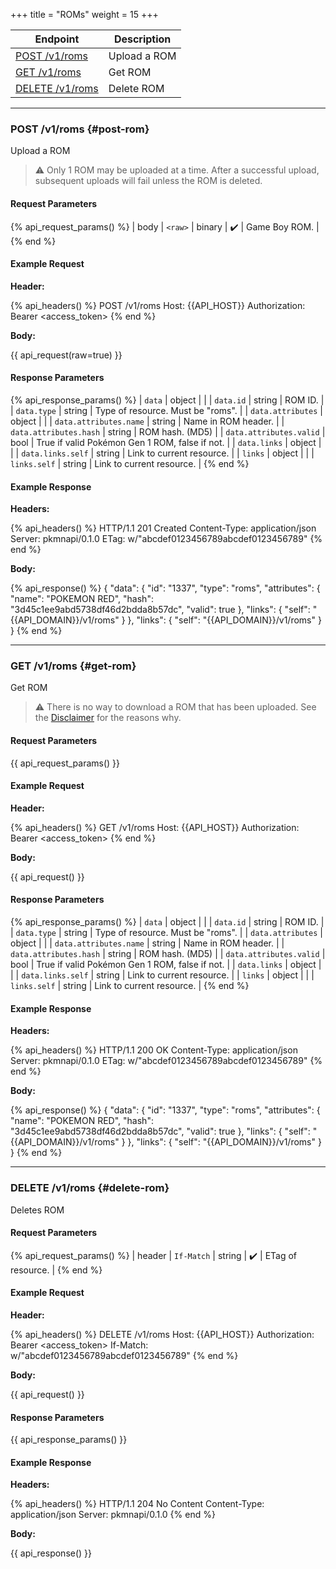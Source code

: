 +++
title = "ROMs"
weight = 15
+++

| Endpoint                       | Description  |
|--------------------------------|--------------|
| [POST /v1/roms](#post-rom)     | Upload a ROM |
| [GET /v1/roms](#get-rom)       | Get ROM      |
| [DELETE /v1/roms](#delete-rom) | Delete ROM   |

---

### POST /v1/roms {#post-rom}

Upload a ROM

> ⚠️ Only 1 ROM may be uploaded at a time. After a successful upload, subsequent uploads will fail unless the ROM is deleted.

#### Request Parameters

{% api_request_params() %}
| body | `<raw>` | binary | ✔️ | Game Boy ROM. |
{% end %}

#### Example Request

**Header:**

{% api_headers() %}
POST /v1/roms
Host: {{API_HOST}}
Authorization: Bearer <access_token>
{% end %}

**Body:**

{{ api_request(raw=true) }}

#### Response Parameters

{% api_response_params() %}
| `data`                  | object |                                                |
| `data.id`               | string | ROM ID.                                        |
| `data.type`             | string | Type of resource. Must be "roms".              |
| `data.attributes`       | object |                                                |
| `data.attributes.name`  | string | Name in ROM header.                            |
| `data.attributes.hash`  | string | ROM hash. (MD5)                                |
| `data.attributes.valid` | bool   | True if valid Pokémon Gen 1 ROM, false if not. |
| `data.links`            | object |                                                |
| `data.links.self`       | string | Link to current resource.                      |
| `links`                 | object |                                                |
| `links.self`            | string | Link to current resource.                      |
{% end %}

#### Example Response

**Headers:**

{% api_headers() %}
HTTP/1.1 201 Created
Content-Type: application/json
Server: pkmnapi/0.1.0
ETag: w/"abcdef0123456789abcdef0123456789"
{% end %}

**Body:**

{% api_response() %}
{
    "data": {
        "id": "1337",
        "type": "roms",
        "attributes": {
            "name": "POKEMON RED",
            "hash": "3d45c1ee9abd5738df46d2bdda8b57dc",
            "valid": true
        },
        "links": {
            "self": "{{API_DOMAIN}}/v1/roms"
        }
    },
    "links": {
        "self": "{{API_DOMAIN}}/v1/roms"
    }
}
{% end %}

---

### GET /v1/roms {#get-rom}

Get ROM

> ⚠️ There is no way to download a ROM that has been uploaded. See the [Disclaimer](@/disclaimer/_index.md) for the reasons why.

#### Request Parameters

{{ api_request_params() }}

#### Example Request

**Header:**

{% api_headers() %}
GET /v1/roms
Host: {{API_HOST}}
Authorization: Bearer <access_token>
{% end %}

**Body:**

{{ api_request() }}

#### Response Parameters

{% api_response_params() %}
| `data`                  | object |                                                |
| `data.id`               | string | ROM ID.                                        |
| `data.type`             | string | Type of resource. Must be "roms".              |
| `data.attributes`       | object |                                                |
| `data.attributes.name`  | string | Name in ROM header.                            |
| `data.attributes.hash`  | string | ROM hash. (MD5)                                |
| `data.attributes.valid` | bool   | True if valid Pokémon Gen 1 ROM, false if not. |
| `data.links`            | object |                                                |
| `data.links.self`       | string | Link to current resource.                      |
| `links`                 | object |                                                |
| `links.self`            | string | Link to current resource.                      |
{% end %}

#### Example Response

**Headers:**

{% api_headers() %}
HTTP/1.1 200 OK
Content-Type: application/json
Server: pkmnapi/0.1.0
ETag: w/"abcdef0123456789abcdef0123456789"
{% end %}

**Body:**

{% api_response() %}
{
    "data": {
        "id": "1337",
        "type": "roms",
        "attributes": {
            "name": "POKEMON RED",
            "hash": "3d45c1ee9abd5738df46d2bdda8b57dc",
            "valid": true
        },
        "links": {
            "self": "{{API_DOMAIN}}/v1/roms"
        }
    },
    "links": {
        "self": "{{API_DOMAIN}}/v1/roms"
    }
}
{% end %}

---

### DELETE /v1/roms {#delete-rom}

Deletes ROM

#### Request Parameters

{% api_request_params() %}
| header | `If-Match` | string | ✔️ | ETag of resource. |
{% end %}

#### Example Request

**Header:**

{% api_headers() %}
DELETE /v1/roms
Host: {{API_HOST}}
Authorization: Bearer <access_token>
If-Match: w/"abcdef0123456789abcdef0123456789"
{% end %}

**Body:**

{{ api_request() }}

#### Response Parameters

{{ api_response_params() }}

#### Example Response

**Headers:**

{% api_headers() %}
HTTP/1.1 204 No Content
Content-Type: application/json
Server: pkmnapi/0.1.0
{% end %}

**Body:**

{{ api_response() }}
